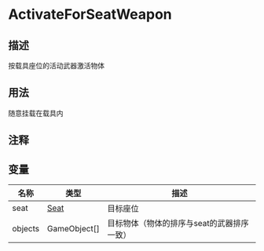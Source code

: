 # ActivateForSeatWeapon
## 描述

按载具座位的活动武器激活物体

## 用法

随意挂载在载具内

## 注释

## 变量
| 名称 | 类型 | 描述 |
| ----------- | ----------- | ----------- |
| seat | [Seat](./Seat.md) | 目标座位 |  
| objects | GameObject[] | 目标物体（物体的排序与seat的武器排序一致） |  
